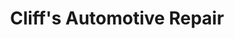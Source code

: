 ---
title: "Cliff's Automotive Repair"
url: /salem/cliffs-automotive-repair/
shop: Autowerkstatt
---
